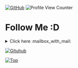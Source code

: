 [![GitHub](https://img.shields.io/github/followers/xKray?label=follow&style=social)](https://github.com/xKray) ![Profile View Counter](https://komarev.com/ghpvc/?username=xKray)

<h1> Follow Me :D</h1>
<details>
  <summary align="left">Click here :mailbox_with_mail: </summary>
  <pre>
https://discord.gg/7ka6fStUR6
  </pre>
</details>

[![Gituhub](https://github-readme-stats.vercel.app/api?username=xKray&show_icons=true&theme=dracula)](https://github.com/anuraghazra/github-readme-stats)

[![Top](https://github-readme-stats.vercel.app/api/top-langs/?username=xKray&exclude_repo=eslint-config&theme=dracula)](https://github.com/anuraghazra/github-readme-stats)

